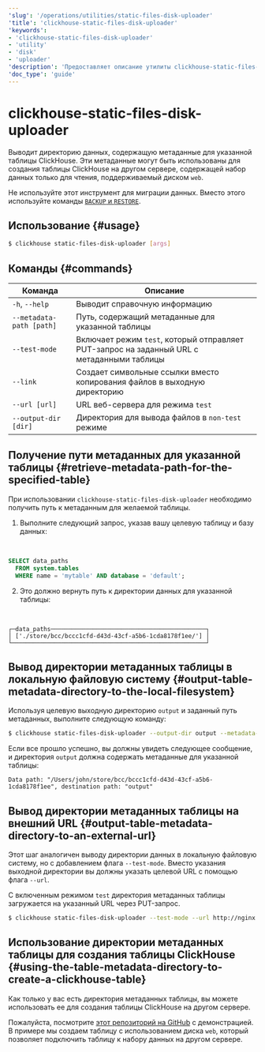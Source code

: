 ```yaml
---
'slug': '/operations/utilities/static-files-disk-uploader'
'title': 'clickhouse-static-files-disk-uploader'
'keywords':
- 'clickhouse-static-files-disk-uploader'
- 'utility'
- 'disk'
- 'uploader'
'description': 'Предоставляет описание утилиты clickhouse-static-files-disk-uploader'
'doc_type': 'guide'
---
```



# clickhouse-static-files-disk-uploader

Выводит директорию данных, содержащую метаданные для указанной таблицы ClickHouse. Эти метаданные могут быть использованы для создания таблицы ClickHouse на другом сервере, содержащей набор данных только для чтения, поддерживаемый диском `web`.

Не используйте этот инструмент для миграции данных. Вместо этого используйте команды [`BACKUP` и `RESTORE`](/operations/backup).

## Использование {#usage}

```bash
$ clickhouse static-files-disk-uploader [args]
```

## Команды {#commands}

|Команда|Описание|
|---|---|
|`-h`, `--help`|Выводит справочную информацию|
|`--metadata-path [path]`|Путь, содержащий метаданные для указанной таблицы|
|`--test-mode`|Включает режим `test`, который отправляет PUT-запрос на заданный URL с метаданными таблицы|
|`--link`|Создает символьные ссылки вместо копирования файлов в выходную директорию|
|`--url [url]`|URL веб-сервера для режима `test`|
|`--output-dir [dir]`|Директория для вывода файлов в `non-test` режиме|

## Получение пути метаданных для указанной таблицы {#retrieve-metadata-path-for-the-specified-table}

При использовании `clickhouse-static-files-disk-uploader` необходимо получить путь к метаданным для желаемой таблицы.

1. Выполните следующий запрос, указав вашу целевую таблицу и базу данных:

<br />

```sql
SELECT data_paths
  FROM system.tables
  WHERE name = 'mytable' AND database = 'default';
```

2. Это должно вернуть путь к директории данных для указанной таблицы:

<br />

```response
┌─data_paths────────────────────────────────────────────┐
│ ['./store/bcc/bccc1cfd-d43d-43cf-a5b6-1cda8178f1ee/'] │
└───────────────────────────────────────────────────────┘
```

## Вывод директории метаданных таблицы в локальную файловую систему {#output-table-metadata-directory-to-the-local-filesystem}

Используя целевую выходную директорию `output` и заданный путь метаданных, выполните следующую команду:

```bash
$ clickhouse static-files-disk-uploader --output-dir output --metadata-path ./store/bcc/bccc1cfd-d43d-43cf-a5b6-1cda8178f1ee/
```

Если все прошло успешно, вы должны увидеть следующее сообщение, и директория `output` должна содержать метаданные для указанной таблицы:

```repsonse
Data path: "/Users/john/store/bcc/bccc1cfd-d43d-43cf-a5b6-1cda8178f1ee", destination path: "output"
```

## Вывод директории метаданных таблицы на внешний URL {#output-table-metadata-directory-to-an-external-url}

Этот шаг аналогичен выводу директории данных в локальную файловую систему, но с добавлением флага `--test-mode`. Вместо указания выходной директории вы должны указать целевой URL с помощью флага `--url`.

С включенным режимом `test` директория метаданных таблицы загружается на указанный URL через PUT-запрос.

```bash
$ clickhouse static-files-disk-uploader --test-mode --url http://nginx:80/test1 --metadata-path ./store/bcc/bccc1cfd-d43d-43cf-a5b6-1cda8178f1ee/
```

## Использование директории метаданных таблицы для создания таблицы ClickHouse {#using-the-table-metadata-directory-to-create-a-clickhouse-table}

Как только у вас есть директория метаданных таблицы, вы можете использовать ее для создания таблицы ClickHouse на другом сервере.

Пожалуйста, посмотрите [этот репозиторий на GitHub](https://github.com/ClickHouse/web-tables-demo) с демонстрацией. В примере мы создаем таблицу с использованием диска `web`, который позволяет подключить таблицу к набору данных на другом сервере.
